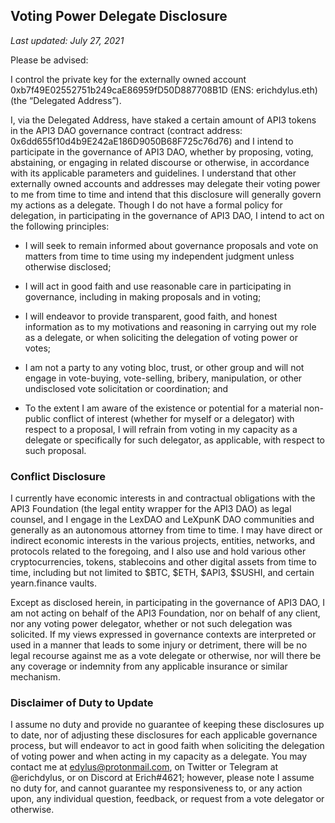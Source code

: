 ## Voting Power Delegate Disclosure

*Last updated: July 27, 2021*

Please be advised:

I control the private key for the externally owned account 0xb7f49E02552751b249caE86959fD50D887708B1D (ENS: erichdylus.eth) (the “Delegated Address”).

I, via the Delegated Address, have staked a certain amount of API3 tokens in the API3 DAO governance contract (contract address: 0x6dd655f10d4b9E242aE186D9050B68F725c76d76) and I intend to participate in the governance of API3 DAO, whether by proposing, voting, abstaining, or engaging in related discourse or otherwise, in accordance with its applicable parameters and guidelines. I understand that other externally owned accounts and addresses may delegate their voting power to me from time to time and intend that this disclosure will generally govern my actions as a delegate.
Though I do not have a formal policy for delegation, in participating in the governance of API3 DAO, I intend to act on the following principles:

-	I will seek to remain informed about governance proposals and vote on matters from time to time using my independent judgment unless otherwise disclosed;

-	I will act in good faith and use reasonable care in participating in governance, including in making proposals and in voting;

-	I will endeavor to provide transparent, good faith, and honest information as to my motivations and reasoning in carrying out my role as a delegate, or when soliciting the delegation of voting power or votes;

-	I am not a party to any voting bloc, trust, or other group and will not engage in vote-buying, vote-selling, bribery, manipulation, or other undisclosed vote solicitation or coordination; and

-	To the extent I am aware of the existence or potential for a material non-public conflict of interest (whether for myself or a delegator) with respect to a proposal, I will refrain from voting in my capacity as a delegate or specifically for such delegator, as applicable, with respect to such proposal.

### Conflict Disclosure

I currently have economic interests in and contractual obligations with the API3 Foundation (the legal entity wrapper for the API3 DAO) as legal counsel, and I engage in the LexDAO and LeXpunK DAO communities and generally as an autonomous attorney from time to time. I may have direct or indirect economic interests in the various projects, entities, networks, and protocols related to the foregoing, and I also use and hold various other cryptocurrencies, tokens, stablecoins and other digital assets from time to time, including but not limited to $BTC, $ETH, $API3, $SUSHI, and certain yearn.finance vaults.

Except as disclosed herein, in participating in the governance of API3 DAO, I am not acting on behalf of the API3 Foundation, nor on behalf of any client, nor any voting power delegator, whether or not such delegation was solicited. If my views expressed in governance contexts are interpreted or used in a manner that leads to some injury or detriment, there will be no legal recourse against me as a vote delegate or otherwise, nor will there be any coverage or indemnity from any applicable insurance or similar mechanism.
### Disclaimer of Duty to Update

I assume no duty and provide no guarantee of keeping these disclosures up to date, nor of adjusting these disclosures for each applicable governance process, but will endeavor to act in good faith when soliciting the delegation of voting power and when acting in my capacity as a delegate.
You may contact me at edylus@protonmail.com, on Twitter or Telegram at @erichdylus, or on Discord at Erich#4621; however, please note I assume no duty for, and cannot guarantee my responsiveness to, or any action upon, any individual question, feedback, or request from a vote delegator or otherwise.
